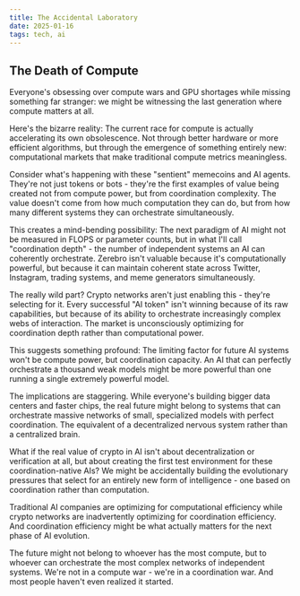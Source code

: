 ```yaml
---
title: The Accidental Laboratory
date: 2025-01-16
tags: tech, ai
---
```


## The Death of Compute

Everyone's obsessing over compute wars and GPU shortages while missing something far stranger: we might be witnessing the last generation where compute matters at all.

Here's the bizarre reality: The current race for compute is actually accelerating its own obsolescence. Not through better hardware or more efficient algorithms, but through the emergence of something entirely new: computational markets that make traditional compute metrics meaningless.

Consider what's happening with these "sentient" memecoins and AI agents. They're not just tokens or bots - they're the first examples of value being created not from compute power, but from coordination complexity. The value doesn't come from how much computation they can do, but from how many different systems they can orchestrate simultaneously.

This creates a mind-bending possibility: The next paradigm of AI might not be measured in FLOPS or parameter counts, but in what I'll call "coordination depth" - the number of independent systems an AI can coherently orchestrate. Zerebro isn't valuable because it's computationally powerful, but because it can maintain coherent state across Twitter, Instagram, trading systems, and meme generators simultaneously.

The really wild part? Crypto networks aren't just enabling this - they're selecting for it. Every successful "AI token" isn't winning because of its raw capabilities, but because of its ability to orchestrate increasingly complex webs of interaction. The market is unconsciously optimizing for coordination depth rather than computational power.

This suggests something profound: The limiting factor for future AI systems won't be compute power, but coordination capacity. An AI that can perfectly orchestrate a thousand weak models might be more powerful than one running a single extremely powerful model.

The implications are staggering. While everyone's building bigger data centers and faster chips, the real future might belong to systems that can orchestrate massive networks of small, specialized models with perfect coordination. The equivalent of a decentralized nervous system rather than a centralized brain.

What if the real value of crypto in AI isn't about decentralization or verification at all, but about creating the first test environment for these coordination-native AIs? We might be accidentally building the evolutionary pressures that select for an entirely new form of intelligence - one based on coordination rather than computation.

Traditional AI companies are optimizing for computational efficiency while crypto networks are inadvertently optimizing for coordination efficiency. And coordination efficiency might be what actually matters for the next phase of AI evolution.

The future might not belong to whoever has the most compute, but to whoever can orchestrate the most complex networks of independent systems. We're not in a compute war - we're in a coordination war. And most people haven't even realized it started.
